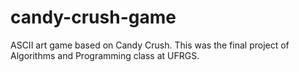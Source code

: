 # candy-crush-game
ASCII art game based on Candy Crush. This was the final project of Algorithms and Programming class at UFRGS.
